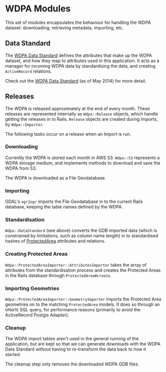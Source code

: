 # WDPA Modules

This set of modules encapsulates the behaviour for handling the WDPA
dataset: downloading, retrieving metadata, importing, etc.

## Data Standard

The [WDPA Data Standard](data_standard.rb) defines the attributes that
make up the WDPA dataset, and how they map to attributes used in this
application. It acts as a manager for incoming WDPA data by
standardising the data, and creating `ActiveRecord` relations.

Check out the [WDPA Data Standard](../../../docs/wdpa_data_standard.pdf)
(as of May 2014) for more detail.

## Releases

The WDPA is released approximately at the end of every month. These
releases are represented internally as `Wdpa::Release` objects, which
handle getting the releases in to Rails. `Release` objects are created
during Imports, by `Wdpa::Importer`.

The following tasks occur on a release when an Import is run.

### Downloading

Currently the WDPA is stored each month in AWS S3. `Wdpa::S3` represents
a WDPA storage medium, and implements methods to download and save the
WDPA from S3.

The WDPA is downloaded as a File Geodatabase.

### Importing

GDAL's `ogr2ogr` imports the File Geodatabase in to the current Rails
database, keeping the table names defined by the WDPA.

### Standardisation

`Wdpa::DataStandard` (see above) converts the GDB imported data (which
is constrained by limitations, such as column name length) in to
standardised hashes of
[ProtectedArea](../../../app/models/protected_area.rb) attributes and
relations.

### Creating Protected Areas

`Wdpa::ProtectedAreaImporter::AttributesImporter` takes the array of
attributes from the standardisation process and creates the
Protected Areas in the Rails database through `ProtectedArea#create`.

### Importing Geometries

`Wdpa::ProtectedAreaImporter::GeometryImporter` imports the Protected
Area geometries on to the matching `ProtectedArea` models. It does so
through an `UPDATE` SQL query, for performance reasons (primarily to
avoid the ActiveRecord Postgis Adapter).

### Cleanup

The WDPA import tables aren't used in the general running of the
application, but are kept so that we can generate downloads with the
WDPA Data Standard without having to re-transform the data back to how
it started.

The cleanup step only removes the downloaded WDPA GDB files.
